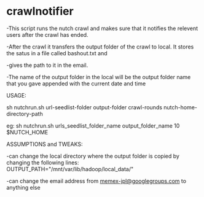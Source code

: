 # crawlnotifier

-This script runs the nutch crawl and makes sure that it notifies the relevent users after the crawl has ended.

-After the crawl it transfers the output folder of the crawl to local. It stores the satus in a file called bashout.txt and 

-gives the path to it in the email.

-The name of the output folder in the local will be the output folder name that you gave appended with the current date and time

USAGE:

sh nutchrun.sh url-seedlist-folder output-folder crawl-rounds nutch-home-directory-path

eg:
sh nutchrun.sh urls_seedlist_folder_name output_folder_name 10 $NUTCH_HOME


ASSUMPTIONS and TWEAKS:

-can change the local directory where the output folder is copied by changing the following lines:
  OUTPUT_PATH="/mnt/var/lib/hadoop/local_data/"
  
-can change the email address from memex-jpl@googlegroups.com to anything else


